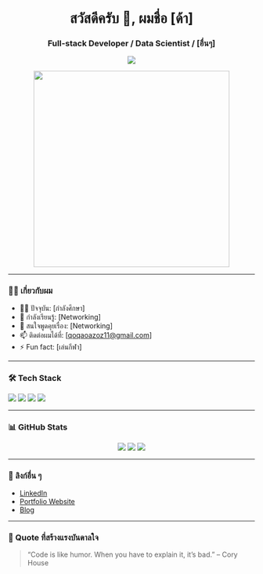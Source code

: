 <h1 align="center">สวัสดีครับ 👋, ผมชื่อ [ด้า]</h1>
<h3 align="center">Full-stack Developer / Data Scientist / [อื่นๆ]</h3>

<p align="center">
  <img src="https://readme-typing-svg.herokuapp.com?lines=ยินดีต้อนรับ+สู่+โปรไฟล์+ของผม!;นักพัฒนา+ที่+รัก+การเรียนรู้+เทคโนโลยีใหม่ๆ;Let's+build+something+amazing!&center=true&width=500" />
</p>

<p align="center">
  <img src="https://media.tenor.com/8S4eS1tq23gAAAAC/fate-heavens-feel3.gif" width="400"/>
</p>


---

### 🧑‍💻 เกี่ยวกับผม

- 👨‍💻 ปัจจุบัน: [กำลังศึกษา]
- 🌱 กำลังเรียนรู้: [Networking]
- 💬 สนใจพูดคุยเรื่อง: [Networking]
- 📫 ติดต่อผมได้ที่: [qoqaoazoz11@gmail.com]
- ⚡ Fun fact: [เล่นกีฬา]

---

### 🛠️ Tech Stack

<p align="left">
  <img src="https://img.shields.io/badge/Python-3670A0?style=for-the-badge&logo=python&logoColor=white" />
  <img src="https://img.shields.io/badge/JavaScript-F7DF1E?style=for-the-badge&logo=javascript&logoColor=black" />
  <img src="https://img.shields.io/badge/React-20232A?style=for-the-badge&logo=react&logoColor=61DAFB" />
  <img src="https://img.shields.io/badge/Node.js-339933?style=for-the-badge&logo=nodedotjs&logoColor=white" />
  <!-- เพิ่ม tech อื่นๆ ที่คุณใช้ -->
</p>

---

### 📊 GitHub Stats

<p align="center">
  <img src="https://github-readme-stats.vercel.app/api?username=yourusername&show_icons=true&theme=radical" />
  <img src="https://github-readme-streak-stats.herokuapp.com/?user=yourusername&theme=radical" />
  <img src="https://github-readme-stats.vercel.app/api/top-langs/?username=yourusername&layout=compact&theme=radical" />
</p>

---

### 🔗 ลิงก์อื่น ๆ

- [LinkedIn](https://www.linkedin.com/in/yourname)
- [Portfolio Website](https://yourportfolio.com)
- [Blog](https://yourblog.com)

---

### 🧠 Quote ที่สร้างแรงบันดาลใจ

> “Code is like humor. When you have to explain it, it’s bad.” – Cory House
